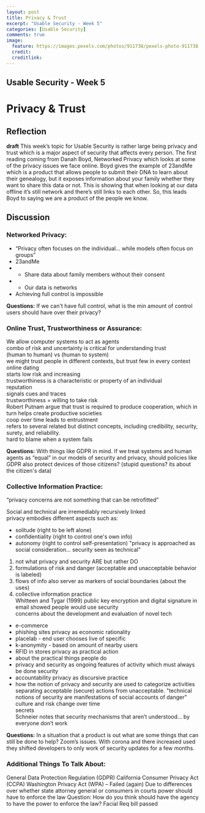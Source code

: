 ```yaml
---
layout: post
title: Privacy & Trust
excerpt: "Usable Security - Week 5"
categories: [Usable Security]
comments: true
image:
  feature: https://images.pexels.com/photos/911738/pexels-photo-911738.jpeg?auto=compress&cs=tinysrgb&dpr=3&h=750&w=1260
  credit: 
  creditlink: 
---
```

## Usable Security - Week 5

# Privacy & Trust

## Reflection 
**draft**
This week’s topic for Usable Security is rather large being privacy and trust which is a major aspect of security that affects every person. The first reading coming from Danah Boyd, Networked Privacy which looks at some of the privacy issues we face online. Boyd gives the example of 23andMe which is a product that allows people to submit their DNA to learn about their genealogy, but it exposes information about your family whether they want to share this data or not. This is showing that when looking at our data offline it’s still network and there’s still links to each other. So, this leads Boyd to saying we are a product of the people we know. 


## Discussion 
### Networked Privacy:
* “Privacy often focuses on the individual… while models often focus on groups”
* 23andMe
* *    Share data about family members without their consent
* *    Our data is networks
*  Achieving full control is impossible

**Questions:**
If we can't have full control, what is the min amount of control users should have over their privacy?

### Online Trust, Trustworthiness or Assurance:
We allow computer systems to act as agents <br/>
combo of risk and uncertainty is critical for understanding trust <br/>
(human to human) vs (human to system) <br/>
we might trust people in different contexts, but trust few in every context <br/>
online dating <br/>
starts low risk and increasing <br/>
trustworthiness is a characteristic or property of an individual <br/>
reputation <br/>
signals cues and traces <br/>
trustworthiness = willing to take risk <br/>
Robert Putnam argue that trust is required to produce cooperation, which in turn helps create productive societies <br/>
coop over time leads to entrustment <br/>
refers to several related but distinct concepts, including credibility, security, surety, and reliability. <br/>
hard to blame when a system fails <br/>

**Questions:**
With things like GDPR in mind. If we treat systems and human agents as “equal” in our models of security and privacy, should policies like GDPR also protect devices of those citizens? (stupid questions? its about the citizen's data)



### Collective Information Practice:
“privacy concerns are not something that can be retrofitted” <br/>

Social and technical are irremediably recursively linked <br/>
privacy embodies different aspects such as:
* solitude (right to be left alone)
* confidentiality (right to control one's own info)
* autonomy (right to control self-presentation)
"privacy is approached as social consideration... security seen as technical"
1. not what privacy and security ARE but rather DO
2. formulations of risk and danger (acceptable and unacceptable behavior is labeled)
3. flows of info also server as markers of social boundaries (about the uses)
4. collective information practice <br/>
Whitteen and Tygar (1999) public key encryption and digital signature in email showed people would use security <br/>
concerns about the development and evaluation of novel tech  <br/>
* e-commerce
* phishing sites
privacy as economic rationality
* placelab - end user chooses live of specific
* k-anonymity - based on amount of nearby users
* RFID in stores
privacy as practical action
* about the practical things people do
* privacy and security as ongoing features of activity which must always be done security
* accountability
privacy as discursive practice
* how the notion of privacy and security are used to categorize activities separating acceptable (secure) actions from unacceptable.
"technical notions of security are manifestations of social accounts of danger" <br/>
culture and risk change over time <br/>
secrets <br/>
Schneier notes that security mechanisms that aren’t understood… by everyone don’t work <br/>

**Questions:**
In a situation that a product is out what are some things that can still be done to help?
Zoom’s issues. With corona and there increased used they shifted developers to only work of security updates for a few months. 

### Additional Things To Talk About:
General Data Protection Regulation (GDPR)
California Consumer Privacy Act (CCPA)
Washington Privacy Act (WPA) – Failed (again)
Due to differences over whether state attorney general or consumers in courts power should have to enforce the law
Question: How do you think should have the agency to have the power to enforce the law? 
Facial Req bill passed
